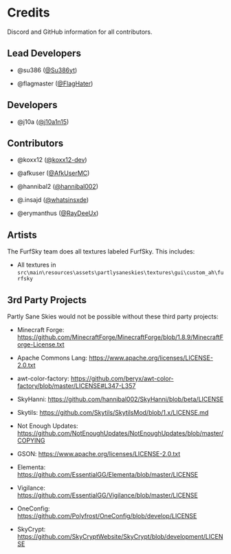 # Credits

Discord and GitHub information for all contributors.

## Lead Developers

- @su386 ([@Su386yt](https://github.com/Su386yt))

- @flagmaster ([@FlagHater](https://github.com/FlagHater))

## Developers

- @j10a ([@j10a1n15](https://github.com/j10a1n15))

## Contributors

- @koxx12 ([@koxx12-dev](https://github.com/koxx12-dev))

- @afkuser ([@AfkUserMC](https://github.com/AfkUserMC))

- @hannibal2 ([@hannibal002](https://github.com/hannibal002))

- @.insajd ([@whatsinsxde](https://github.com/whatsinsxde))

- @erymanthus ([@RayDeeUx](https://github.com/RayDeeUx))

## Artists

The FurfSky team does all textures labeled FurfSky. This includes:

- All textures in ``src\main\resources\assets\partlysaneskies\textures\gui\custom_ah\furfsky``

## 3rd Party Projects

Partly Sane Skies would not be possible without these third party projects:

- Minecraft Forge: https://github.com/MinecraftForge/MinecraftForge/blob/1.8.9/MinecraftForge-License.txt

- Apache Commons Lang: https://www.apache.org/licenses/LICENSE-2.0.txt

- awt-color-factory: https://github.com/beryx/awt-color-factory/blob/master/LICENSE#L347-L357

- SkyHanni: https://github.com/hannibal002/SkyHanni/blob/beta/LICENSE

- Skytils: https://github.com/Skytils/SkytilsMod/blob/1.x/LICENSE.md

- Not Enough Updates: https://github.com/NotEnoughUpdates/NotEnoughUpdates/blob/master/COPYING

- GSON: https://www.apache.org/licenses/LICENSE-2.0.txt

- Elementa: https://github.com/EssentialGG/Elementa/blob/master/LICENSE

- Vigilance: https://github.com/EssentialGG/Vigilance/blob/master/LICENSE

- OneConfig: https://github.com/Polyfrost/OneConfig/blob/develop/LICENSE

- SkyCrypt: https://github.com/SkyCryptWebsite/SkyCrypt/blob/development/LICENSE
